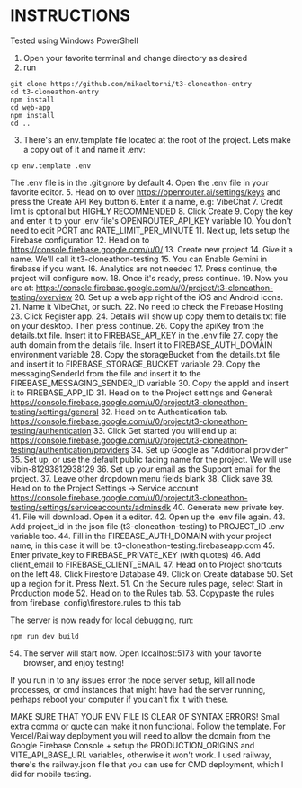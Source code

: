 # INSTRUCTIONS

Tested using Windows PowerShell

1. Open your favorite terminal and change directory as desired
2. run
```
git clone https://github.com/mikaeltorni/t3-cloneathon-entry
cd t3-cloneathon-entry
npm install
cd web-app
npm install
cd ..
```
3. There's an env.template file located at the root of the project. Lets make a copy out of it and name it .env:
```
cp env.template .env
```
The .env file is in the .gitignore by default
4. Open the .env file in your favorite editor.
5. Head on to over https://openrouter.ai/settings/keys and press the Create API Key button
6. Enter it a name, e.g: VibeChat
7. Credit limit is optional but HIGHLY RECOMMENDED
8. Click Create
9. Copy the key and enter it to your .env file's OPENROUTER_API_KEY variable
10. You don't need to edit PORT and RATE_LIMIT_PER_MINUTE
11. Next up, lets setup the Firebase configuration
12. Head on to https://console.firebase.google.com/u/0/
13. Create new project
14. Give it a name. We'll call it t3-cloneathon-testing
15. You can Enable Gemini in firebase if you want.
!6. Analytics are not needed
17. Press continue, the project will configure now.
18. Once it's ready, press continue.
19. Now you are at: https://console.firebase.google.com/u/0/project/t3-cloneathon-testing/overview
20. Set up a web app right of the iOS and Android icons.
21. Name it VibeChat, or such.
22. No need to check the Firebase Hosting
23. Click Register app.
24. Details will show up copy them to details.txt file on your desktop. Then press continue.
26. Copy the apiKey from the details.txt file. Insert it to FIREBASE_API_KEY in the .env file
27. copy the auth domain from the details file. Insert it to FIREBASE_AUTH_DOMAIN environment variable
28. Copy the storageBucket from the details.txt file and insert it to FIREBASE_STORAGE_BUCKET variable
29. Copy the messagingSenderId from the file and insert it to the FIREBASE_MESSAGING_SENDER_ID variable
30. Copy the appId and insert it to FIREBASE_APP_ID
31. Head on to the Project settings and General: https://console.firebase.google.com/u/0/project/t3-cloneathon-testing/settings/general
32. Head on to Authentication tab. https://console.firebase.google.com/u/0/project/t3-cloneathon-testing/authentication
33. Click Get started you will end up at https://console.firebase.google.com/u/0/project/t3-cloneathon-testing/authentication/providers
34. Set up Google as "Additional provider"
35. Set up, or use the default public facing name for the project. We will use vibin-81293812938129
36. Set up your email as the Support email for the project.
37. Leave other dropdown menu fields blank
38. Click save
39. Head on to the Project Settings -> Service account https://console.firebase.google.com/u/0/project/t3-cloneathon-testing/settings/serviceaccounts/adminsdk
40. Generate new private key. 
41. File will download. Open it a editor.
42. Open up the .env file again.
43. Add project_id in the json file (t3-cloneathon-testing) to PROJECT_ID .env variable too.
44. Fill in the FIREBASE_AUTH_DOMAIN with your project name, in this case it will be: t3-cloneathon-testing.firebaseapp.com 
45. Enter private_key to FIREBASE_PRIVATE_KEY (with quotes)
46. Add client_email to FIREBASE_CLIENT_EMAIL
47. Head on to Project shortcuts on the left
48. Click Firestore Database
49. Click on Create database
50. Set up a region for it. Press Next.
51. On the Secure rules page, select Start in Production mode 
52. Head on to the Rules tab.
53. Copypaste the rules from firebase_config\firestore.rules to this tab

The server is now ready for local debugging, run:
```
npm run dev build
```
54. The server will start now. Open localhost:5173 with your favorite browser, and enjoy testing!

If you run in to any issues error the node server setup, kill all node processes, or cmd instances that might have had the server running, perhaps reboot your computer if you can't fix it with these.

MAKE SURE THAT YOUR ENV FILE IS CLEAR OF SYNTAX ERRORS! Small extra comma or quote can make it non functional. Follow the template.
For Vercel/Railway deployment you will need to allow the domain from the Google Firebase Console + setup the PRODUCTION_ORIGINS and VITE_API_BASE_URL variables, otherwise it won't work. 
I used railway, there's the railway.json file that you can use for CMD deployment, which I did for mobile testing.
